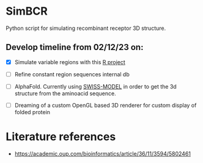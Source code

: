 # SimBCR
Python script for simulating recombinant receptor 3D structure. 

## Develop timeline from 02/12/23 on:
- [x] Simulate variable regions with this [R project](https://github.com/GreiffLab/immuneSIM)
- [ ] Refine constant region sequences internal db
- [ ] AlphaFold. Currently using [SWISS-MODEL](https://swissmodel.expasy.org/interactive) in order to get the 3d structure from the aminoacid sequence.
- [ ] Dreaming of a custom OpenGL based 3D renderer for custom display of folded protein


# Literature references
- https://academic.oup.com/bioinformatics/article/36/11/3594/5802461